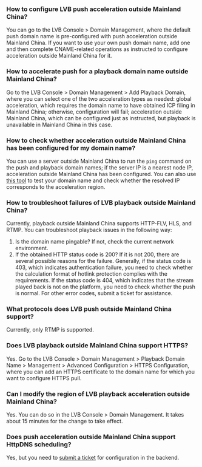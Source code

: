 ### How to configure LVB push acceleration outside Mainland China?
You can go to the LVB Console > Domain Management, where the default push domain name is pre-configured with push acceleration outside Mainland China. If you want to use your own push domain name, add one and then complete CNAME-related operations as instructed to configure acceleration outside Mainland China for it.
		
### How to accelerate push for a playback domain name outside Mainland China?
Go to the LVB Console > Domain Management > Add Playback Domain, where you can select one of the two acceleration types as needed: global acceleration, which requires the domain name to have obtained ICP filing in Mainland China; otherwise, configuration will fail; acceleration outside Mainland China, which can be configured just as instructed, but playback is unavailable in Mainland China in this case.
	 
### How to check whether acceleration outside Mainland China has been configured for my domain name?
You can use a server outside Mainland China to run the `ping` command on the push and playback domain names; if the server IP is a nearest node IP, acceleration outside Mainland China has been configured. You can also use [this tool](https://tools.ipip.net/dns.php) to test your domain name and check whether the resolved IP corresponds to the acceleration region.
	 
### How to troubleshoot failures of LVB playback outside Mainland China?
Currently, playback outside Mainland China supports HTTP-FLV, HLS, and RTMP. You can troubleshoot playback issues in the following way:
1. Is the domain name pingable?
If not, check the current network environment.
2. If the obtained HTTP status code is 200?
	If it is not 200, there are several possible reasons for the failure. Generally, if the status code is 403, which indicates authentication failure, you need to check whether the calculation format of hotlink protection complies with the requirements. If the status code is 404, which indicates that the stream played back is not on the platform, you need to check whether the push is normal. For other error codes, submit a ticket for assistance.
	 
### What protocols does LVB push outside Mainland China support?
Currently, only RTMP is supported.
	 
### Does LVB playback outside Mainland China support HTTPS?
Yes. Go to the LVB Console > Domain Management > Playback Domain Name > Management > Advanced Configuration > HTTPS Configuration, where you can add an HTTPS certificate to the domain name for which you want to configure HTTPS pull.
	 
### Can I modify the region of LVB playback acceleration outside Mainland China?
Yes. You can do so in the LVB Console > Domain Management. It takes about 15 minutes for the change to take effect.
	 
### Does push acceleration outside Mainland China support HttpDNS scheduling?
Yes, but you need to [submit a ticket](https://console.cloud.tencent.com/workorder/category) for configuration in the backend.
